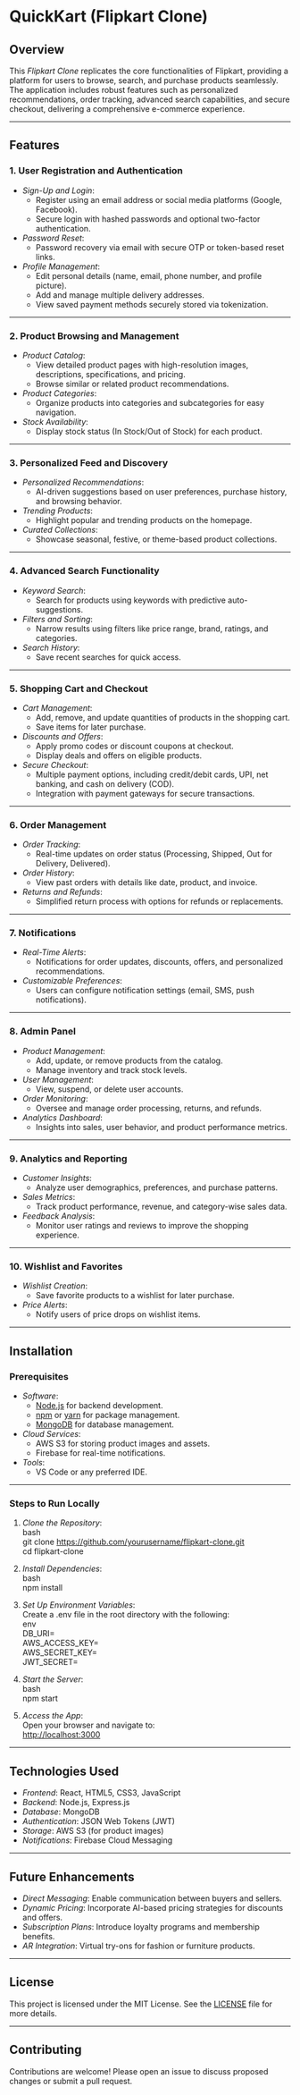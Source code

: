 # QuickKart (Flipkart Clone)  

## Overview  
This *Flipkart Clone* replicates the core functionalities of Flipkart, providing a platform for users to browse, search, and purchase products seamlessly. The application includes robust features such as personalized recommendations, order tracking, advanced search capabilities, and secure checkout, delivering a comprehensive e-commerce experience.  

---

## Features  

### 1. User Registration and Authentication  
- *Sign-Up and Login*:  
  - Register using an email address or social media platforms (Google, Facebook).  
  - Secure login with hashed passwords and optional two-factor authentication.  
- *Password Reset*:  
  - Password recovery via email with secure OTP or token-based reset links.  
- *Profile Management*:  
  - Edit personal details (name, email, phone number, and profile picture).  
  - Add and manage multiple delivery addresses.  
  - View saved payment methods securely stored via tokenization.  

---

### 2. Product Browsing and Management  
- *Product Catalog*:  
  - View detailed product pages with high-resolution images, descriptions, specifications, and pricing.  
  - Browse similar or related product recommendations.  
- *Product Categories*:  
  - Organize products into categories and subcategories for easy navigation.  
- *Stock Availability*:  
  - Display stock status (In Stock/Out of Stock) for each product.  

---

### 3. Personalized Feed and Discovery  
- *Personalized Recommendations*:  
  - AI-driven suggestions based on user preferences, purchase history, and browsing behavior.  
- *Trending Products*:  
  - Highlight popular and trending products on the homepage.  
- *Curated Collections*:  
  - Showcase seasonal, festive, or theme-based product collections.  

---

### 4. Advanced Search Functionality  
- *Keyword Search*:  
  - Search for products using keywords with predictive auto-suggestions.  
- *Filters and Sorting*:  
  - Narrow results using filters like price range, brand, ratings, and categories.  
- *Search History*:  
  - Save recent searches for quick access.  

---

### 5. Shopping Cart and Checkout  
- *Cart Management*:  
  - Add, remove, and update quantities of products in the shopping cart.  
  - Save items for later purchase.  
- *Discounts and Offers*:  
  - Apply promo codes or discount coupons at checkout.  
  - Display deals and offers on eligible products.  
- *Secure Checkout*:  
  - Multiple payment options, including credit/debit cards, UPI, net banking, and cash on delivery (COD).  
  - Integration with payment gateways for secure transactions.  

---

### 6. Order Management  
- *Order Tracking*:  
  - Real-time updates on order status (Processing, Shipped, Out for Delivery, Delivered).  
- *Order History*:  
  - View past orders with details like date, product, and invoice.  
- *Returns and Refunds*:  
  - Simplified return process with options for refunds or replacements.  

---

### 7. Notifications  
- *Real-Time Alerts*:  
  - Notifications for order updates, discounts, offers, and personalized recommendations.  
- *Customizable Preferences*:  
  - Users can configure notification settings (email, SMS, push notifications).  

---

### 8. Admin Panel  
- *Product Management*:  
  - Add, update, or remove products from the catalog.  
  - Manage inventory and track stock levels.  
- *User Management*:  
  - View, suspend, or delete user accounts.  
- *Order Monitoring*:  
  - Oversee and manage order processing, returns, and refunds.  
- *Analytics Dashboard*:  
  - Insights into sales, user behavior, and product performance metrics.  

---

### 9. Analytics and Reporting  
- *Customer Insights*:  
  - Analyze user demographics, preferences, and purchase patterns.  
- *Sales Metrics*:  
  - Track product performance, revenue, and category-wise sales data.  
- *Feedback Analysis*:  
  - Monitor user ratings and reviews to improve the shopping experience.  

---

### 10. Wishlist and Favorites  
- *Wishlist Creation*:  
  - Save favorite products to a wishlist for later purchase.  
- *Price Alerts*:  
  - Notify users of price drops on wishlist items.  

---

## Installation  

### Prerequisites  
- *Software*:  
  - [Node.js](https://nodejs.org/) for backend development.  
  - [npm](https://www.npmjs.com/) or [yarn](https://yarnpkg.com/) for package management.  
  - [MongoDB](https://www.mongodb.com/) for database management.  
- *Cloud Services*:  
  - AWS S3 for storing product images and assets.  
  - Firebase for real-time notifications.  
- *Tools*:  
  - VS Code or any preferred IDE.  

---

### Steps to Run Locally  
1. *Clone the Repository*:  
   bash  
   git clone https://github.com/yourusername/flipkart-clone.git  
   cd flipkart-clone  
     
2. *Install Dependencies*:  
   bash  
   npm install  
     
3. *Set Up Environment Variables*:  
   Create a .env file in the root directory with the following:  
   env  
   DB_URI=<Your MongoDB URI>  
   AWS_ACCESS_KEY=<Your AWS Access Key>  
   AWS_SECRET_KEY=<Your AWS Secret Key>  
   JWT_SECRET=<Your Secret Key>  
     
4. *Start the Server*:  
   bash  
   npm start  
     
5. *Access the App*:  
   Open your browser and navigate to:  
   [http://localhost:3000](http://localhost:3000)  

---

## Technologies Used  

- *Frontend*: React, HTML5, CSS3, JavaScript  
- *Backend*: Node.js, Express.js  
- *Database*: MongoDB  
- *Authentication*: JSON Web Tokens (JWT)  
- *Storage*: AWS S3 (for product images)  
- *Notifications*: Firebase Cloud Messaging  

---

## Future Enhancements  
- *Direct Messaging*: Enable communication between buyers and sellers.  
- *Dynamic Pricing*: Incorporate AI-based pricing strategies for discounts and offers.  
- *Subscription Plans*: Introduce loyalty programs and membership benefits.  
- *AR Integration*: Virtual try-ons for fashion or furniture products.  

---

## License  
This project is licensed under the MIT License. See the [LICENSE](LICENSE) file for more details.  

---

## Contributing  
Contributions are welcome! Please open an issue to discuss proposed changes or submit a pull request.  
```
